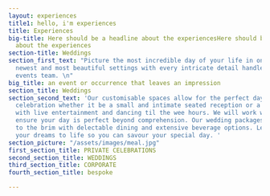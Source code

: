 ```yaml
---
layout: experiences
title1: hello, i'm experiences
title: Experiences
big-title: Here should be a headline about the experiencesHere should be a headline
  about the experiences
section-title: Weddings
section_first_text: "Picture the most incredible day of your life in one of the city’s
  newest and most beautiful settings with every intricate detail handled by our experienced
  events team. \n"
big_title: an event or occurrence that leaves an impression
section_title: Weddings
section_second_text: 'Our customisable spaces allow for the perfect day into night
  celebration whether it be a small and intimate seated reception or a large party
  with live entertainment and dancing til the wee hours. We will work with you to
  ensure your day is perfect beyond comprehension. Our wedding packages are filled
  to the brim with delectable dining and extensive beverage options. Let us bring
  your dreams to life so you can savour your special day. '
section_picture: "/assets/images/meal.jpg"
first_section_title: PRIVATE CELEBRATIONS
second_section_title: WEDDINGS
third_section_title: CORPORATE
fourth_section_title: bespoke

---
```

